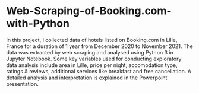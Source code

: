 # Web-Scraping-of-Booking.com-with-Python
In this project, I collected data of hotels listed on Booking.com in Lille, France for a duration of 1 year from December 2020 to November 2021. The data was extracted by web scraping and analysed using Python 3 in Jupyter Notebook. Some key variables used for conducting exploratory data analysis include area in Lille, price per night, accomodation type, ratings & reviews, additional services like breakfast and free cancellation. A detailed analysis and interpretation is explained in the Powerpoint presentation. 

